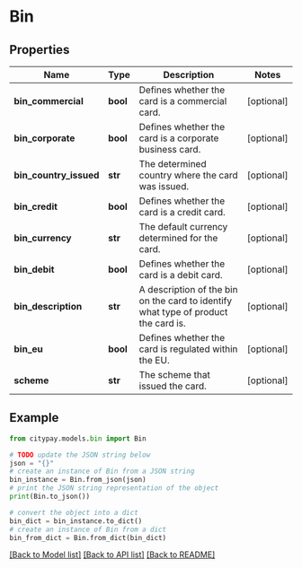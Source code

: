 # Bin


## Properties

Name | Type | Description | Notes
------------ | ------------- | ------------- | -------------
**bin_commercial** | **bool** | Defines whether the card is a commercial card. | [optional] 
**bin_corporate** | **bool** | Defines whether the card is a corporate business card. | [optional] 
**bin_country_issued** | **str** | The determined country where the card was issued. | [optional] 
**bin_credit** | **bool** | Defines whether the card is a credit card. | [optional] 
**bin_currency** | **str** | The default currency determined for the card. | [optional] 
**bin_debit** | **bool** | Defines whether the card is a debit card. | [optional] 
**bin_description** | **str** | A description of the bin on the card to identify what type of product the card is. | [optional] 
**bin_eu** | **bool** | Defines whether the card is regulated within the EU. | [optional] 
**scheme** | **str** | The scheme that issued the card. | [optional] 

## Example

```python
from citypay.models.bin import Bin

# TODO update the JSON string below
json = "{}"
# create an instance of Bin from a JSON string
bin_instance = Bin.from_json(json)
# print the JSON string representation of the object
print(Bin.to_json())

# convert the object into a dict
bin_dict = bin_instance.to_dict()
# create an instance of Bin from a dict
bin_from_dict = Bin.from_dict(bin_dict)
```
[[Back to Model list]](../README.md#documentation-for-models) [[Back to API list]](../README.md#documentation-for-api-endpoints) [[Back to README]](../README.md)


